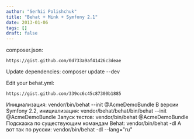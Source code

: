 ```yaml
---
author: "Serhii Polishchuk"
title: "Behat + Mink + Symfony 2.1"
date: 2013-01-06
tags: []
draft: false
---
```

<!--more-->
composer.json:

    https://gist.github.com/0d733a9af41426c3deae
Update dependencies: 
    composer update --dev 

Edit your behat.yml:

    https://gist.github.com/339cc6c45c87300b1885

Инициализация:
    vendor/bin/behat --init @AcmeDemoBundle
В версии Symfony 2.2, инициализация:
    vendor/behat/behat/bin/behat --init @AcmeDemoBundle
Запуск тестов:
    vendor/bin/behat @AcmeDemoBundle
Подсказка по существующим командам Behat:
    vendor/bin/behat -dl
А вот так по русски:
    vendor/bin/behat -dl --lang="ru"
